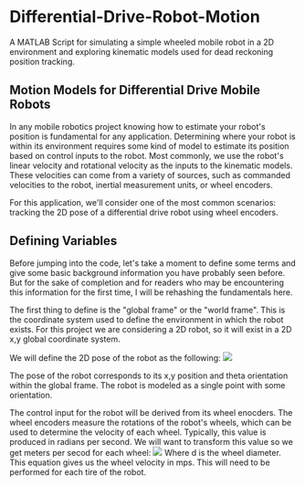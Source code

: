 # Differential-Drive-Robot-Motion
A MATLAB Script for simulating a simple wheeled mobile robot in a 2D environment and exploring kinematic models used for dead reckoning position tracking.

## Motion Models for Differential Drive Mobile Robots
In any mobile robotics project knowing how to estimate your robot's position is fundamental for any application. Determining where your robot is within its environment requires some kind of model to estimate its position based on control inputs to the robot. Most commonly, we use the robot's linear velocity and rotational velocity as the inputs to the kinematic models. These velocities can come from a variety of sources, such as commanded velocities to the robot, inertial measurement units, or wheel encoders.

For this application, we'll consider one of the most common scenarios: tracking the 2D pose of a differential drive robot using wheel encoders.

## Defining Variables

Before jumping into the code, let's take a moment to define some terms and give some basic background information you have probably seen before. But for the sake of completion and for readers who may be encountering this information for the first time, I will be rehashing the fundamentals here.

The first thing to define is the "global frame" or the "world frame". This is the coordinate system used to define the environment in which the robot exists. For this project we are considering a 2D robot, so it will exist in a 2D x,y global coordinate system.

We will define the 2D pose of the robot as the following:
<img src="https://render.githubusercontent.com/render/math?math=p_r = \begin{bmatrix} x \\ y \\ \theta \end{bmatrix}">

The pose of the robot corresponds to its x,y position and theta orientation within the global frame. The robot is modeled as a single point with some orientation.

The control input for the robot will be derived from its wheel enocders. The wheel encoders measure the rotations of the robot's wheels, which can be used to determine the velocity of each wheel. Typically, this value is produced in radians per second. We will want to transform this value so we get meters per secod for each wheel:
<img src="https://render.githubusercontent.com/render/math?math=v_{m/s} = v_{rad/s} \frac{d}{2\pi}">
Where d is the wheel diameter. This equation gives us the wheel velocity in mps. This will need to be performed for each tire of the robot.

